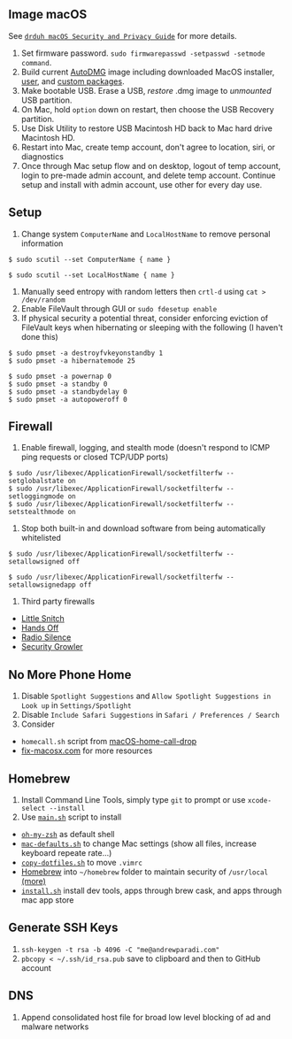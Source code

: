 Image macOS
---

See [`drduh macOS Security and Privacy Guide`](https://github.com/drduh/macOS-Security-and-Privacy-Guide) for more details.

1. Set firmware password. `sudo firmwarepasswd -setpasswd -setmode command`.
1. Build current [AutoDMG](https://github.com/MagerValp/AutoDMG) image including downloaded MacOS installer,  [user](https://magervalp.github.io/CreateUserPkg/), and [custom packages](./autodmg-custom.sparsebundle).
1. Make bootable USB. Erase a USB, *restore* .dmg image to *unmounted* USB partition.
1. On Mac, hold `option` down on restart, then choose the USB Recovery partition.
1. Use Disk Utility to restore USB Macintosh HD back to Mac hard drive Macintosh HD.
1. Restart into Mac, create temp account, don't agree to location, siri, or diagnostics
1. Once through Mac setup flow and on desktop, logout of temp account, login to pre-made admin account, and delete temp account. Continue setup and install with admin account, use other for every day use.

Setup
---
1. Change system `ComputerName` and `LocalHostName` to remove personal information

  ```
  $ sudo scutil --set ComputerName { name }

  $ sudo scutil --set LocalHostName { name }
  ```

1. Manually seed entropy with random letters then `crtl-d` using `cat > /dev/random`
1. Enable FileVault through GUI or `sudo fdesetup enable`
1. If physical security a potential threat, consider enforcing eviction of FileVault keys when hibernating or sleeping with the following (I haven't done this)

  ```
  $ sudo pmset -a destroyfvkeyonstandby 1
  $ sudo pmset -a hibernatemode 25

  $ sudo pmset -a powernap 0
  $ sudo pmset -a standby 0
  $ sudo pmset -a standbydelay 0
  $ sudo pmset -a autopoweroff 0
  ```

Firewall
---
1. Enable firewall, logging, and stealth mode (doesn't respond to ICMP ping requests or closed TCP/UDP ports)
  ```
  $ sudo /usr/libexec/ApplicationFirewall/socketfilterfw --setglobalstate on
  $ sudo /usr/libexec/ApplicationFirewall/socketfilterfw --setloggingmode on
  $ sudo /usr/libexec/ApplicationFirewall/socketfilterfw --setstealthmode on
  ```
1. Stop both built-in and download software from being automatically whitelisted
  ```
  $ sudo /usr/libexec/ApplicationFirewall/socketfilterfw --setallowsigned off

  $ sudo /usr/libexec/ApplicationFirewall/socketfilterfw --setallowsignedapp off
  ```
1. Third party firewalls
  - [Little Snitch](https://www.obdev.at/products/littlesnitch/index.html)
  - [Hands Off](https://www.oneperiodic.com/products/handsoff/)
  - [Radio Silence](https://radiosilenceapp.com/)
  - [Security Growler](https://pirate.github.io/security-growler/)


No More Phone Home
---
1. Disable `Spotlight Suggestions` and `Allow Spotlight Suggestions in Look up` in `Settings/Spotlight`
1. Disable `Include Safari Suggestions` in `Safari / Preferences / Search`
1. Consider
  - `homecall.sh` script from [macOS-home-call-drop](https://github.com/karek314/macOS-home-call-drop)
  - [fix-macosx.com](https://fix-macosx.com/) for more resources

Homebrew
---
1. Install Command Line Tools, simply type `git` to prompt or use `xcode-select --install`
1. Use [`main.sh`](../main.sh) script to install
  - [`oh-my-zsh`](http://ohmyz.sh/) as default shell
  - [`mac-defaults.sh`](./scripts/mac-defaults.sh) to change Mac settings (show all files, increase keyboard repeate rate...)
  - [`copy-dotfiles.sh`](./scripts/copy-dotfiles.sh) to move `.vimrc`
  - [Homebrew](https://brew.sh/) into `~/homebrew` folder to maintain security of `/usr/local` [(more)](https://github.com/Homebrew/brew/blob/master/docs/Installation.md#installation)
  - [`install.sh`](./scripts/install.sh) install dev tools, apps through brew cask, and apps through mac app store

Generate SSH Keys
---
1. `ssh-keygen -t rsa -b 4096 -C "me@andrewparadi.com"`
1. `pbcopy < ~/.ssh/id_rsa.pub` save to clipboard and then to GitHub account

DNS
---
1. Append consolidated host file for broad low level blocking of ad and malware networks
